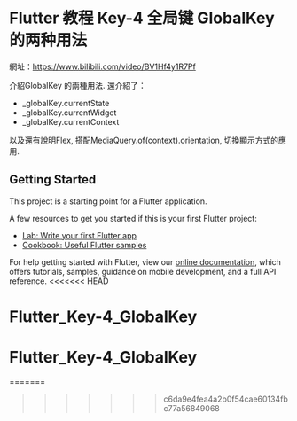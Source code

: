 # Flutter 教程 Key-4 全局键 GlobalKey 的两种用法

網址：https://www.bilibili.com/video/BV1Hf4y1R7Pf

介紹GlobalKey 的兩種用法.
還介紹了：
- _globalKey.currentState
- _globalKey.currentWidget
- _globalKey.currentContext

以及還有說明Flex, 搭配MediaQuery.of(context).orientation, 切換顯示方式的應用.

## Getting Started

This project is a starting point for a Flutter application.

A few resources to get you started if this is your first Flutter project:

- [Lab: Write your first Flutter app](https://flutter.dev/docs/get-started/codelab)
- [Cookbook: Useful Flutter samples](https://flutter.dev/docs/cookbook)

For help getting started with Flutter, view our
[online documentation](https://flutter.dev/docs), which offers tutorials,
samples, guidance on mobile development, and a full API reference.
<<<<<<< HEAD
# Flutter_Key-4_GlobalKey
# Flutter_Key-4_GlobalKey
=======
>>>>>>> c6da9e4fea4a2b0f54cae60134fbc77a56849068
